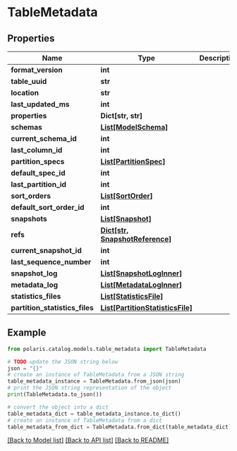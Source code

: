 # TableMetadata


## Properties

Name | Type | Description | Notes
------------ | ------------- | ------------- | -------------
**format_version** | **int** |  | 
**table_uuid** | **str** |  | 
**location** | **str** |  | [optional] 
**last_updated_ms** | **int** |  | [optional] 
**properties** | **Dict[str, str]** |  | [optional] 
**schemas** | [**List[ModelSchema]**](ModelSchema.md) |  | [optional] 
**current_schema_id** | **int** |  | [optional] 
**last_column_id** | **int** |  | [optional] 
**partition_specs** | [**List[PartitionSpec]**](PartitionSpec.md) |  | [optional] 
**default_spec_id** | **int** |  | [optional] 
**last_partition_id** | **int** |  | [optional] 
**sort_orders** | [**List[SortOrder]**](SortOrder.md) |  | [optional] 
**default_sort_order_id** | **int** |  | [optional] 
**snapshots** | [**List[Snapshot]**](Snapshot.md) |  | [optional] 
**refs** | [**Dict[str, SnapshotReference]**](SnapshotReference.md) |  | [optional] 
**current_snapshot_id** | **int** |  | [optional] 
**last_sequence_number** | **int** |  | [optional] 
**snapshot_log** | [**List[SnapshotLogInner]**](SnapshotLogInner.md) |  | [optional] 
**metadata_log** | [**List[MetadataLogInner]**](MetadataLogInner.md) |  | [optional] 
**statistics_files** | [**List[StatisticsFile]**](StatisticsFile.md) |  | [optional] 
**partition_statistics_files** | [**List[PartitionStatisticsFile]**](PartitionStatisticsFile.md) |  | [optional] 

## Example

```python
from polaris.catalog.models.table_metadata import TableMetadata

# TODO update the JSON string below
json = "{}"
# create an instance of TableMetadata from a JSON string
table_metadata_instance = TableMetadata.from_json(json)
# print the JSON string representation of the object
print(TableMetadata.to_json())

# convert the object into a dict
table_metadata_dict = table_metadata_instance.to_dict()
# create an instance of TableMetadata from a dict
table_metadata_from_dict = TableMetadata.from_dict(table_metadata_dict)
```
[[Back to Model list]](../README.md#documentation-for-models) [[Back to API list]](../README.md#documentation-for-api-endpoints) [[Back to README]](../README.md)


